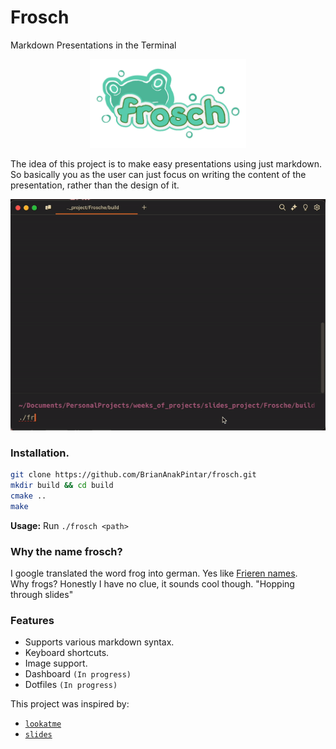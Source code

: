 # Frosch
Markdown Presentations in the Terminal
<p align="center">
  <img src="./docs/frosch_init_logo.png?raw=true" alt="Logo" width=250 />
</p>

The idea of this project is to make easy presentations using just markdown.
So basically you as the user can just focus on writing the content of the presentation,
rather than the design of it.

<p align="center">
  <img src="./docs/frosch_warp.gif?raw=true" alt="Example presentation." />
</p>

### Installation.
```bash
git clone https://github.com/BrianAnakPintar/frosch.git
mkdir build && cd build
cmake ..
make
```
**Usage:**
Run `./frosch <path>`

### Why the name frosch?
I google translated the word frog into german. Yes like [Frieren names](https://en.wikipedia.org/wiki/List_of_Frieren_characters#:~:text=The%20character%20names%20are%20all%20German%20words).  
Why frogs? Honestly I have no clue, it sounds cool though. "Hopping through slides"

### Features
- Supports various markdown syntax.
- Keyboard shortcuts.
- Image support.
- Dashboard `(In progress)`
- Dotfiles `(In progress)`

This project was inspired by:
* [`lookatme`](https://github.com/d0c-s4vage/lookatme)
* [`slides`](https://github.com/maaslalani/slides)
